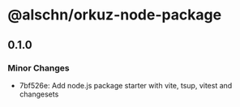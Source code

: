# @alschn/orkuz-node-package

## 0.1.0

### Minor Changes

- 7bf526e: Add node.js package starter with vite, tsup, vitest and changesets
